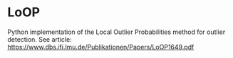 # LoOP
Python implementation of the Local Outlier Probabilities method for outlier detection.
See article: https://www.dbs.ifi.lmu.de/Publikationen/Papers/LoOP1649.pdf
